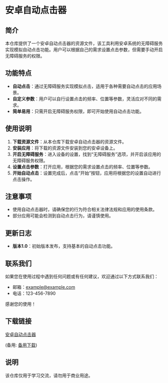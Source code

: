 # 安卓自动点击器

## 简介
本仓库提供了一个安卓自动点击器的资源文件，该工具利用安卓系统的无障碍服务实现模拟自动点击功能。用户可以根据自己的需求设置点击参数，但需要手动开启无障碍服务的权限。

## 功能特点
- **自动点击**：通过无障碍服务实现模拟点击，适用于各种需要自动点击的应用场景。
- **自定义参数**：用户可以自行设置点击的频率、位置等参数，灵活应对不同的需求。
- **简单易用**：只需开启无障碍服务权限，即可开始使用自动点击功能。

## 使用说明
1. **下载资源文件**：从本仓库下载安卓自动点击器的资源文件。
2. **安装应用**：将下载的资源文件安装到您的安卓设备上。
3. **开启无障碍服务**：进入设备的设置，找到“无障碍服务”选项，并开启该应用的无障碍服务权限。
4. **设置点击参数**：打开应用，根据您的需求设置点击的频率、位置等参数。
5. **开始自动点击**：设置完成后，点击“开始”按钮，应用将根据您的设置自动进行点击操作。

## 注意事项
- 使用自动点击器时，请确保您的行为符合相关法律法规和应用的使用条款。
- 部分应用可能会检测到自动点击行为，请谨慎使用。

## 更新日志
- **版本1.0**：初始版本发布，支持基本的自动点击功能。

## 联系我们
如果您在使用过程中遇到任何问题或有任何建议，欢迎通过以下方式联系我们：
- 邮箱：example@example.com
- 电话：123-456-7890

感谢您的使用！

## 下载链接
[安卓自动点击器](https://pan.quark.cn/s/730b732e9926) 

(备用: [备用下载](https://pan.baidu.com/s/1mTucQ5hL0wtisxTzVorxtw?pwd=1234))

## 说明

该仓库仅用于学习交流，请勿用于商业用途。
